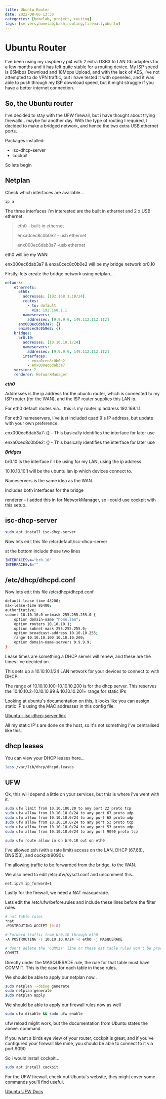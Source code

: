 ```yaml
---
title: Ubuntu Router
date: 2022-08-06 13:30
categories: [homelab, project, routing]
tags: [servers,homelab,bash,routing,firewall,ubuntu]
---
```


# Ubuntu Router

I've been using my raspberry pi4 with 2 extra USB3 to LAN Gb adapters for a few months and it has felt quite stable for a routing device. My ISP speed is 65Mbps Download and 18Mbps Upload, and with the lack of AES, i've not attempted to do VPN traffic, but i have tested it with openelec, and it was able to push through my ISP download speed, but it might struggle if you have a better internet connection.

## So, the Ubuntu router

I've decided to stay with the UFW firewall, but i have thought about trying firewalld.. maybe for another day. With the type of routing I required, I decided to make a bridged network, and hence the two extra USB ethernet ports.

Packages installed: 
* isc-dhcp-server
* cockpit
  
So lets begin

## Netplan

Check which interfaces are available...

```bash
ip a
```

The three interfaces i'm interested are the built in ethernet and 2 x USB ethernet.


> eth0 - built-in ethernet
> 
> enxa0cec8c0b0e2 - usb ethernet
> 
> enx000ec6dab3a7 -usb ethernet

eth0 will be my WAN

enx000ec6dab3a7 & enxa0cec8c0b0e2 will be my bridge network br0.10

Firstly, lets create the bridge network using netplan...

```yaml
network:
    ethernets:
      eth0:
        addresses: [192.168.1.10/24]
        routes:
          - to: default
            via: 192.168.1.1
        nameservers: 
          addresses: [9.9.9.9, 149.112.112.112]
      enx000ec6dab3a7: {}
      enxa0cec8c0b0e2: {}
    bridges:
      br0.10:
        addresses: [10.10.10.1/24]
        nameservers:
          addresses: [9.9.9.9, 149.112.112.112]
        interfaces:
          - enxa0cec8c0b0e2
          - enx000ec6dab3a7
    version: 2
    renderer: NetworkManager
```
***eth0***

Addresses is the ip address for the ubuntu router, which is connected to my ISP router (for the WAN), and the ISP router supplies this LAN ip.

For eth0 default routes via... this is my router ip address 192.168.1.1.

For eth0 nameservers, i've just included quad 9's IP address, but update with your own preference.

enx000ec6dab3a7: {} - This basically identifies the interface for later use

enxa0cec8c0b0e2: {} - This basically identifies the interface for later use

***Bridges***

br0.10 is the interface i'll be using for my LAN, using the ip address 

10.10.10.10.1 will be the ubuntu lan ip which devices connect to.

Nameservers is the same idea as the WAN.

Includes both interfaces for the bridge

renderer - i added this in for NetworkManager, so i could use cockpit with this setup.

## isc-dhcp-server

```bash
sudo apt install isc-dhcp-server
```

Now lets edit this file /etc/default/isc-dhcp-server

at the bottom include these two lines

```bash
INTERFACESv4="br0.10"
INTERFACESv6=""
```

## /etc/dhcp/dhcpd.conf

Now lets edit this file /etc/dhcp/dhcpd.conf

```bash
default-lease-time 43200;
max-lease-time 86400;
authoritative;
subnet 10.10.10.0 netmask 255.255.255.0 {
    option domain-name "home.lan";
    option routers 10.10.10.1;
    option subnet-mask 255.255.255.0;
    option broadcast-address 10.10.10.255;
    range 10.10.10.100 10.10.10.200;
    option domain-name-servers 9.9.9.9;
}
```
Lease times are something a DHCP server will renew, and these are the times i've decided on.

This sets up a 10.10.10.1/24 LAN network for your devices to connect to with DHCP.

The range of 10.10.10.100-10.10.10.200 is for the dhcp server. This reserves the 10.10.10.2-10.10.10.99 & 10.10.10.201+ range for static IPs

Looking at ubuntu's documentation on this, it looks like you can assign static IP's using the MAC addresses in this config file.

[Ubuntu - isc-dhcp-server link](https://help.ubuntu.com/community/isc-dhcp-server)

All my static IP's are done on the host, so it's not something i've centralised like this.

## dhcp leases

You can view your DHCP leases here...

```bash
less /var/lib/dhcp/dhcpd.leases
```

## UFW

Ok, this will depend a little on your services, but this is where i've went with it.

```bash
sudo ufw limit from 10.10.100.20 to any port 22 proto tcp
sudo ufw allow from 10.10.10.0/24 to any port 67 proto udp
sudo ufw allow from 10.10.10.0/24 to any port 68 proto udp
sudo ufw allow from 10.10.10.0/24 to any port 53 proto tcp
sudo ufw allow from 10.10.10.0/24 to any port 53 proto udp
sudo ufw allow from 10.10.10.0/24 to any port 9090 proto tcp

sudo ufw route allow in on br0.10 out on eth0

```
I've allowed ssh (with a rate limit) access on the LAN, DHCP (67,68), DNS(53), and cockpit(9090).

I'm allowing traffic to be forwarded from the bridge, to the WAN.

We also need to edit /etc/ufw/sysctl.conf and uncomment this..

```bash
net.ipv4.ip_forward=1
```

Lastly for the firewall, we need a NAT masquerade.

Lets edit the /etc/ufw/before.rules and include these lines before the filter rules.

```bash
# nat Table rules
*nat
:POSTROUTING ACCEPT [0:0]

# Forward traffic from br0.10 through eth0.
-A POSTROUTING -s 10.10.10.0/24 -o eth0 -j MASQUERADE

# don't delete the 'COMMIT' line or these nat table rules won't be processed
COMMIT
```

Directly under the MASQUERADE rule, the rule for that table must have COMMIT. This is the case for each table in these rules.

We should be able to apply our netplan now..

```bash
sudo netplan --debug generate
sudo netplan generate
sudo netplan apply
```

We should be able to apply our firewall rules now as well

```bash
sudo ufw disable && sudo ufw enable
```

ufw reload might work, but the documentation from Ubuntu states the above. command.

If you want a birds eye view of your router, cockpit is great, and if you've configured your firewall like mine, you should be able to connect to it via port 9090

So i would install cockpit...

```bash
sudo apt install cockpit
```

For the UFW firewall, check out Ubuntu's website, they might cover some commands you'll find useful.

[Ubuntu UFW Docs](https://ubuntu.com/server/docs/security-firewall)